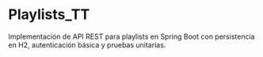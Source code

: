 # Playlists_TT
Implementación de API REST para playlists en Spring Boot con persistencia en H2, autenticación básica y pruebas unitarias.
